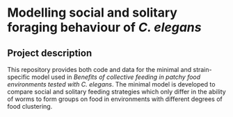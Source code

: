 # Modelling social and solitary foraging behaviour of *C. elegans*

## Project description
This repository provides both code and data for the minimal and strain-specific model used in *Benefits of collective feeding in patchy food environments tested with C. elegans*. The minimal model is developed to compare social and solitary feeding strategies which only differ in the ability of worms to form groups on food in environments with different degrees of food clustering.  

